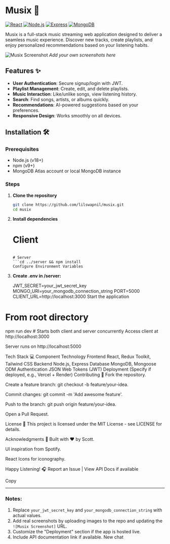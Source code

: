 # Musix 🎵

[![React](https://img.shields.io/badge/React-18.2.0-blue)](https://react.dev/)
[![Node.js](https://img.shields.io/badge/Node.js-18.16.0-green)](https://nodejs.org/)
[![Express](https://img.shields.io/badge/Express-4.18.2-lightgrey)](https://expressjs.com/)
[![MongoDB](https://img.shields.io/badge/MongoDB-6.0.8-green)](https://www.mongodb.com/)

Musix is a full-stack music streaming web application designed to deliver a seamless music experience. Discover new tracks, create playlists, and enjoy personalized recommendations based on your listening habits.

![Musix Screenshot](client/public/screenshot.png) *Add your own screenshots here*

## Features ✨

- **User Authentication**: Secure signup/login with JWT.
- **Playlist Management**: Create, edit, and delete playlists.
- **Music Interaction**: Like/unlike songs, view listening history.
- **Search**: Find songs, artists, or albums quickly.
- **Recommendations**: AI-powered suggestions based on your preferences.
- **Responsive Design**: Works smoothly on all devices.

## Installation 🛠️

### Prerequisites
- Node.js (v18+)
- npm (v9+)
- MongoDB Atlas account or local MongoDB instance

### Steps
1. **Clone the repository**
   ```bash
   git clone https://github.com/lilswapnil/musix.git
   cd musix

2. **Install dependencies**
   # Client
   ```cd client && npm install
   
   # Server
   ```cd ../server && npm install
   Configure Environment Variables

3. **Create .env in /server:**
   
   JWT_SECRET=your_jwt_secret_key
   MONGO_URI=your_mongodb_connection_string
   PORT=5000
   CLIENT_URL=http://localhost:3000
   Start the application

# From root directory
npm run dev  # Starts both client and server concurrently
Access client at http://localhost:3000

Server runs on http://localhost:5000

Tech Stack 💻
Component	Technology
Frontend	React, Redux Toolkit, Tailwind CSS
Backend	Node.js, Express
Database	MongoDB, Mongoose ODM
Authentication	JSON Web Tokens (JWT)
Deployment	(Specify if deployed, e.g., Vercel + Render)
Contributing 🤝
Fork the repository.

Create a feature branch: git checkout -b feature/your-idea.

Commit changes: git commit -m 'Add awesome feature'.

Push to the branch: git push origin feature/your-idea.

Open a Pull Request.

License 📄
This project is licensed under the MIT License - see LICENSE for details.

Acknowledgments 🙏
Built with ❤️ by Scott.

UI inspiration from Spotify.

React Icons for iconography.

Happy Listening! 🎧
Report an Issue | View API Docs if available

Copy

---

### Notes:
1. Replace `your_jwt_secret_key` and `your_mongodb_connection_string` with actual values.
2. Add real screenshots by uploading images to the repo and updating the `![Musix Screenshot]` URL.
3. Customize the "Deployment" section if the app is hosted live.
4. Include API documentation link if available.
New chat

